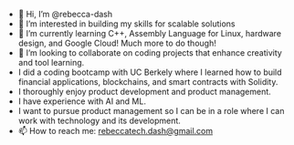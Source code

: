- 👋 Hi, I’m @rebecca-dash
- 👀 I’m interested in building my skills for scalable solutions
- 🌱 I’m currently learning C++, Assembly Language for Linux, hardware design, and Google Cloud! Much more to do though!
- 💞️ I’m looking to collaborate on coding projects that enhance creativity and tool learning. 
- I did a coding bootcamp with UC Berkely where I learned how to build financial applications, blockchains, and smart contracts with Solidity. 
- I thoroughly enjoy product development and product management.
- I have experience with AI and ML.
- I want to pursue product management so I can be in a role where I can work with technology and its development. 
- 📫 How to reach me: rebeccatech.dash@gmail.com

<!---
rebecca-dash/rebecca-dash is a ✨ special ✨ repository because its `README.md` (this file) appears on your GitHub profile.
You can click the Preview link to take a look at your changes.
--->
